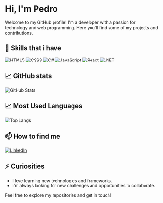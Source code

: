 # Hi, I'm Pedro

Welcome to my GitHub profile! I'm a developer with a passion for technology and web programming. Here you'll find some of my projects and contributions.

## 🌱 Skills that i have

![HTML5](https://img.shields.io/badge/HTML5-E34F26?style=for-the-badge&logo=html5&logoColor=white)
![CSS3](https://img.shields.io/badge/CSS3-1572B6?style=for-the-badge&logo=css3&logoColor=white)
![C#](https://img.shields.io/badge/C%23-239120?style=for-the-badge&logo=c-sharp&logoColor=white)
![JavaScript](https://img.shields.io/badge/JavaScript-F7DF1E?style=for-the-badge&logo=javascript&logoColor=black)
![React](https://img.shields.io/badge/React-20232A?style=for-the-badge&logo=react&logoColor=61DAFB)
![.NET](https://img.shields.io/badge/.NET-5C2D91?style=for-the-badge&logo=.net&logoColor=white)

## 📈 GitHub stats

![GitHub Stats](https://github-readme-stats.vercel.app/api?username=pedroferreiiraa&theme=transparent&bg_color=000&border_color=30A3DC&show_icons=true&icon_color=30A3DC&title_color=E94D5F&text_color=FFF)

## 📈 Most Used Languages

![Top Langs](https://github-readme-stats-git-masterrstaa-rickstaa.vercel.app/api/top-langs/?username=pedroferreiiraa&bg_color=000&border_color=30A3DC&title_color=E94D5F&text_color=FFF)

## 📫 How to find me

[![LinkedIn](https://img.shields.io/badge/LinkedIn-0077B5?style=for-the-badge&logo=linkedin&logoColor=white)](https://www.linkedin.com/in/pedrohfvrreira/)

## ⚡ Curiosities

- I love learning new technologies and frameworks.
- I'm always looking for new challenges and opportunities to collaborate.

Feel free to explore my repositories and get in touch!

